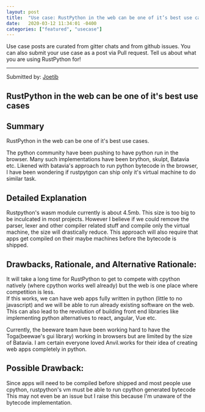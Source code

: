 ```yaml
---
layout: post
title:  "Use case: RustPython in the web can be one of it’s best use cases"
date:   2020-03-12 11:34:01 -0400
categories: ["featured", "usecase"]
---
```


Use case posts are curated from gitter chats and from github issues. You can also submit your use case as a post via Pull request. Tell us about what you are using RustPython for!  

---
Submitted by: [Joetib](https://github.com/Joetib)
## RustPython in the web can be one of it's best use cases

## Summary
RustPython in the web can be one of it's best use cases.

The python community have been pushing to have python run in the browser. Many such implementations have been brython, skulpt, Batavia etc. Likened with batavia's approach to run python bytecode in the browser, I have been wondering if rustpytgon can ship only it's virtual machine to do similar task.

## Detailed Explanation
Rustpython's wasm module currently is about 4.5mb. This size is too big to be inculcated in most projects.
However I believe if we could remove the parser, lexer and other compiler related stuff and compile only the virtual machine, the size will drastically reduce.
This approach will also require that apps get compiled on their maybe machines before the bytecode is shipped.

## Drawbacks, Rationale, and Alternative Rationale:
It will take a long time for RustPython to get to compete with cpython natively (where cpython works well already) but the web is one place where competition is less.  
If this works, we can have web apps fully written in python (little to no javascript) and we will be able to run already existing software on the web.
This can also lead to the revolution of building front end libraries like implementing python alternatives to react, angular, Vue etc.  

Currently, the beeware team have been working hard to have the Toga(beewae's gui library) working in browsers but are limited by the size of Batavia.
I am certain everyone loved Anvil.works for their idea of creating web apps completely in python.

## Possible Drawback:
Since apps will need to be compiled before shipped and most people use cpython, rustpython's vm must be able to run cpython generated bytecode
This may not even be an issue but I raise this because I'm unaware of the bytecode implementation.
